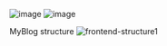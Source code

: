 ![image](https://github.com/lgswin/ReactProject/assets/83533586/3c7763f3-4009-42d4-9c0e-ece9c772f3c1)
![image](https://github.com/lgswin/ReactProject/assets/83533586/900a1062-f3c2-4eed-b0f5-264479392dbc)

MyBlog structure
![frontend-structure1](https://github.com/lgswin/ReactProject/assets/83533586/ceddae13-00bb-436c-858f-e1890594ab10)
